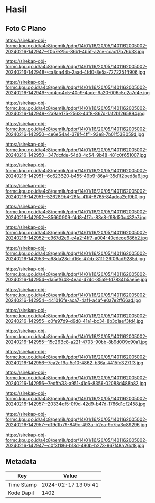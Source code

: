 # Hasil

## Foto C Plano

https://sirekap-obj-formc.kpu.go.id/a4c8/pemilu/pdpr/14/01/16/20/05/1401162005002-20240216-142947--f0b7e25c-86b1-4b5f-a2ce-ccac17b76b33.jpg

https://sirekap-obj-formc.kpu.go.id/a4c8/pemilu/pdpr/14/01/16/20/05/1401162005002-20240216-142948--ca8ca44b-2aad-4fd0-8e5a-7272251ff906.jpg

https://sirekap-obj-formc.kpu.go.id/a4c8/pemilu/pdpr/14/01/16/20/05/1401162005002-20240216-142949--cd4cc4c5-40c9-4ade-9a20-006c5c2a7d4e.jpg

https://sirekap-obj-formc.kpu.go.id/a4c8/pemilu/pdpr/14/01/16/20/05/1401162005002-20240216-142949--2a9ae175-2563-4df8-867d-1af2b1265894.jpg

https://sirekap-obj-formc.kpu.go.id/a4c8/pemilu/pdpr/14/01/16/20/05/1401162005002-20240216-142950--ce6e54a4-378f-4ff1-93e8-7b01f538059d.jpg

https://sirekap-obj-formc.kpu.go.id/a4c8/pemilu/pdpr/14/01/16/20/05/1401162005002-20240216-142950--347dcfde-54d8-4c54-9b48-481c0f651007.jpg

https://sirekap-obj-formc.kpu.go.id/a4c8/pemilu/pdpr/14/01/16/20/05/1401162005002-20240216-142951--6c623620-b455-49b9-86a4-35d1f2bed8a6.jpg

https://sirekap-obj-formc.kpu.go.id/a4c8/pemilu/pdpr/14/01/16/20/05/1401162005002-20240216-142951--526289b4-28fa-41f4-8765-84adea2ef9b0.jpg

https://sirekap-obj-formc.kpu.go.id/a4c8/pemilu/pdpr/14/01/16/20/05/1401162005002-20240216-142952--35660909-f4d8-4f7c-83e8-f98d50c432e7.jpg

https://sirekap-obj-formc.kpu.go.id/a4c8/pemilu/pdpr/14/01/16/20/05/1401162005002-20240216-142952--c967d2e9-e4a2-4ff7-a004-40edece686b2.jpg

https://sirekap-obj-formc.kpu.go.id/a4c8/pemilu/pdpr/14/01/16/20/05/1401162005002-20240216-142953--a68da28d-d16e-47cb-811f-26f09ad9285d.jpg

https://sirekap-obj-formc.kpu.go.id/a4c8/pemilu/pdpr/14/01/16/20/05/1401162005002-20240216-142954--da5ef648-4ead-474c-85a9-fd7834b5ae5e.jpg

https://sirekap-obj-formc.kpu.go.id/a4c8/pemilu/pdpr/14/01/16/20/05/1401162005002-20240216-142954--441016fe-aca7-4af1-a4af-e0a7e2ff66ad.jpg

https://sirekap-obj-formc.kpu.go.id/a4c8/pemilu/pdpr/14/01/16/20/05/1401162005002-20240216-142955--c0fe97d9-d9d8-41a1-bc34-8b3c1aef3fd4.jpg

https://sirekap-obj-formc.kpu.go.id/a4c8/pemilu/pdpr/14/01/16/20/05/1401162005002-20240216-142955--15c263c8-a221-4703-90bb-8b9d009c90a1.jpg

https://sirekap-obj-formc.kpu.go.id/a4c8/pemilu/pdpr/14/01/16/20/05/1401162005002-20240216-142956--7ca2ef9a-5c10-4862-b36a-4415fc3271f3.jpg

https://sirekap-obj-formc.kpu.go.id/a4c8/pemilu/pdpr/14/01/16/20/05/1401162005002-20240216-142956--7edffa33-a951-41c6-8356-02088d488b82.jpg

https://sirekap-obj-formc.kpu.go.id/a4c8/pemilu/pdpr/14/01/16/20/05/1401162005002-20240216-142957--20334df5-0f9d-42d9-b47d-1766d1cf2458.jpg

https://sirekap-obj-formc.kpu.go.id/a4c8/pemilu/pdpr/14/01/16/20/05/1401162005002-20240216-142957--d19c1b79-849c-493a-b2ea-9c7ca3c89296.jpg

https://sirekap-obj-formc.kpu.go.id/a4c8/pemilu/pdpr/14/01/16/20/05/1401162005002-20240216-142947--c0f3f186-b18d-490b-b273-967f48a26c18.jpg


## Metadata

| Key        | Value               |
| ---------- | ------------------- |
| Time Stamp | 2024-02-17 13:05:41 |
| Kode Dapil | 1402                |



